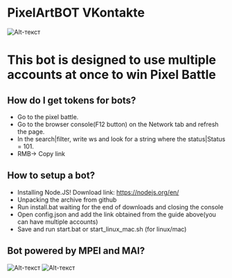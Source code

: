 # PixelArtBOT VKontakte

![Alt-текст](https://sun9-19.userapi.com/c855528/v855528414/11d302/mns3D_iVs_g.jpg "PixelBattle")

# This bot is designed to use multiple accounts at once to win Pixel Battle

## How do I get tokens for bots?
* Go to the pixel battle.
* Go to the browser console(F12 button) on the Network tab and refresh the page.
* In the search|filter, write ws and look for a string where the status|Status = 101.
* RMB-> Copy link

## How to setup a bot?
* Installing Node.JS! Download link: https://nodejs.org/en/ 
* Unpacking the archive from github
* Run install.bat waiting for the end of downloads and closing the console
* Open config.json and add the link obtained from the guide above(you can have multiple accounts)
* Save and run start.bat or start_linux_mac.sh (for linux/mac)

## Bot powered by MPEI and MAI?
![Alt-текст](https://mpei.ru/AboutUniverse/about/Attributes/Documents/logo2.png "MPEI")
![Alt-текст](https://ussr22.su/wp-content/uploads/2019/03/MAI.jpg "MAI")
